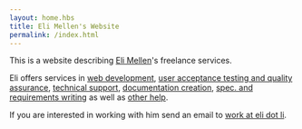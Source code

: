 ```yaml
--- 
layout: home.hbs
title: Eli Mellen's Website
permalink: /index.html
--- 
```

This is a website describing [Eli Mellen](/eli)'s freelance services. 

Eli offers services in [web development](/web-dev), [user acceptance testing and quality assurance](/testing), [technical support](/support), [documentation creation](/docs), [spec. and requirements writing](/technical-writing) as well as [other help](/unicorn).

If you are interested in working with him send an email to [work at eli dot li](mailto:work@eli.li).